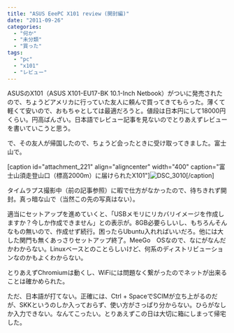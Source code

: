 ```yaml
---
title: "ASUS EeePC X101 review (開封編)"
date: "2011-09-26"
categories: 
  - "何か"
  - "未分類"
  - "買った"
tags: 
  - "pc"
  - "x101"
  - "レビュー"
---
```


ASUSのX101（ASUS X101-EU17-BK 10.1-Inch Netbook）がついに発売されたので、ちょうどアメリカに行っていた友人に頼んで買ってきてもらった。薄くて軽くて安いので、おもちゃとしては最適だろうと。値段は日本円にして18000円くらい。円高ばんざい。日本語でレビュー記事を見ないのでとりあえずレビューを書いていこうと思う。

で、その友人が帰国したので、ちょうど会ったときに受け取ってきました。富士山で。

\[caption id="attachment\_221" align="aligncenter" width="400" caption="富士山須走登山口（標高2000m）に届けられたX101"\]![](https://blog.naotaco.com/wp-content/uploads/2011/09/DSC_3010-400x300.jpg "DSC_3010")\[/caption\]

タイムラプス撮影中（前の記事参照）に暇で仕方がなかったので、待ちきれず開封。真っ暗な山で（当然この先の写真はない）。

適当にセットアップを進めていくと、「USBメモリにリカバリイメージを作成しますか？今しか作成できません」との表示が。8GB必要らしいし、もちろんそんなもの無いので、作成せず続行。困ったらUbuntu入れればいいだろ。他には大した関門も無くあっさりセットアップ終了。MeeGo　OSなので、なにがなんだかわからない。Linuxベースとのことらしいけど、何系のディストリビューションなのかもよくわからない。

とりあえずChromiumは動くし、WiFiには問題なく繋がったのでネットが出来ることは確かめられた。

ただ、日本語が打てない。正確には、Ctrl + SpaceでSCIMが立ち上がるのだが、SKKというのしか入っておらず、使い方がさっぱり分からない。ひらがなしか入力できない。なんてこったい。とりあえずこの日は大切に箱にしまって帰宅した。
